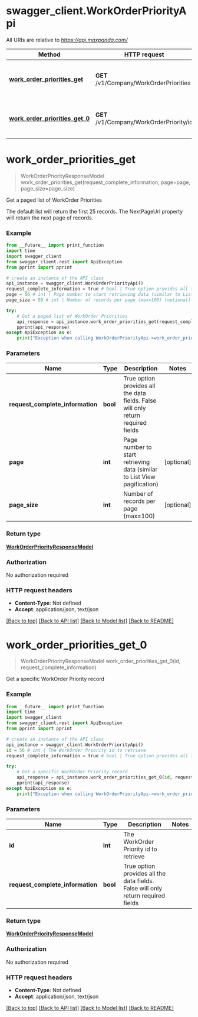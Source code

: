 # swagger_client.WorkOrderPriorityApi

All URIs are relative to *https://api.maxpanda.com/*

Method | HTTP request | Description
------------- | ------------- | -------------
[**work_order_priorities_get**](WorkOrderPriorityApi.md#work_order_priorities_get) | **GET** /v1/Company/WorkOrderPriorities | Get a paged list of WorkOrder Priorities
[**work_order_priorities_get_0**](WorkOrderPriorityApi.md#work_order_priorities_get_0) | **GET** /v1/Company/WorkOrderPriority/id | Get a specific WorkOrder Priority record

# **work_order_priorities_get**
> WorkOrderPriorityResponseModel work_order_priorities_get(request_complete_information, page=page, page_size=page_size)

Get a paged list of WorkOrder Priorities

The default list will return the first 25 records.  The NextPageUrl property will return the next page of records.

### Example
```python
from __future__ import print_function
import time
import swagger_client
from swagger_client.rest import ApiException
from pprint import pprint

# create an instance of the API class
api_instance = swagger_client.WorkOrderPriorityApi()
request_complete_information = true # bool | True option provides all the data fields. False will only return required fields
page = 56 # int | Page number to start retrieving data (similar to List View pagification) (optional)
page_size = 56 # int | Number of records per page (max=100) (optional)

try:
    # Get a paged list of WorkOrder Priorities
    api_response = api_instance.work_order_priorities_get(request_complete_information, page=page, page_size=page_size)
    pprint(api_response)
except ApiException as e:
    print("Exception when calling WorkOrderPriorityApi->work_order_priorities_get: %s\n" % e)
```

### Parameters

Name | Type | Description  | Notes
------------- | ------------- | ------------- | -------------
 **request_complete_information** | **bool**| True option provides all the data fields. False will only return required fields | 
 **page** | **int**| Page number to start retrieving data (similar to List View pagification) | [optional] 
 **page_size** | **int**| Number of records per page (max&#x3D;100) | [optional] 

### Return type

[**WorkOrderPriorityResponseModel**](WorkOrderPriorityResponseModel.md)

### Authorization

No authorization required

### HTTP request headers

 - **Content-Type**: Not defined
 - **Accept**: application/json, text/json

[[Back to top]](#) [[Back to API list]](../README.md#documentation-for-api-endpoints) [[Back to Model list]](../README.md#documentation-for-models) [[Back to README]](../README.md)

# **work_order_priorities_get_0**
> WorkOrderPriorityResponseModel work_order_priorities_get_0(id, request_complete_information)

Get a specific WorkOrder Priority record

### Example
```python
from __future__ import print_function
import time
import swagger_client
from swagger_client.rest import ApiException
from pprint import pprint

# create an instance of the API class
api_instance = swagger_client.WorkOrderPriorityApi()
id = 56 # int | The WorkOrder Priority id to retrieve
request_complete_information = true # bool | True option provides all the data fields. False will only return required fields

try:
    # Get a specific WorkOrder Priority record
    api_response = api_instance.work_order_priorities_get_0(id, request_complete_information)
    pprint(api_response)
except ApiException as e:
    print("Exception when calling WorkOrderPriorityApi->work_order_priorities_get_0: %s\n" % e)
```

### Parameters

Name | Type | Description  | Notes
------------- | ------------- | ------------- | -------------
 **id** | **int**| The WorkOrder Priority id to retrieve | 
 **request_complete_information** | **bool**| True option provides all the data fields. False will only return required fields | 

### Return type

[**WorkOrderPriorityResponseModel**](WorkOrderPriorityResponseModel.md)

### Authorization

No authorization required

### HTTP request headers

 - **Content-Type**: Not defined
 - **Accept**: application/json, text/json

[[Back to top]](#) [[Back to API list]](../README.md#documentation-for-api-endpoints) [[Back to Model list]](../README.md#documentation-for-models) [[Back to README]](../README.md)

